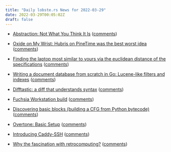 ```yaml
---
title: "Daily lobste.rs News for 2022-03-29"
date: 2022-03-29T00:05:02Z
draft: false
---
```






- [Abstraction: Not What You Think It Is](https://www.pathsensitive.com/2022/03/abstraction-not-what-you-think-it-is.html)
  ([comments](https://lobste.rs/s/d1jkw5/abstraction_not_what_you_think_it_is))



- [Oxide on My Wrist: Hubris on PineTime was the best worst idea](https://artemis.sh/2022/03/28/oxide-hubris-on-pinetime.html)
  ([comments](https://lobste.rs/s/ertrus/oxide_on_my_wrist_hubris_on_pinetime_was))



- [Finding the laptop most similar to yours via the euclidean distance of the specifications](https://www.productchart.com/laptops/similar)
  ([comments](https://lobste.rs/s/ww4daq/finding_laptop_most_similar_yours_via))



- [Writing a document database from scratch in Go: Lucene-like filters and indexes](https://notes.eatonphil.com/documentdb.html)
  ([comments](https://lobste.rs/s/9hwnup/writing_document_database_from_scratch))



- [Difftastic: a diff that understands syntax](https://github.com/Wilfred/difftastic)
  ([comments](https://lobste.rs/s/d4jhbh/difftastic_diff_understands_syntax))



- [Fuchsia Workstation build](https://fuchsia.dev/fuchsia-src/development/build/build_workstation)
  ([comments](https://lobste.rs/s/nx79m1/fuchsia_workstation_build))



- [Discovering basic blocks (building a CFG from Python bytecode)](https://bernsteinbear.com/blog/discovering-basic-blocks/)
  ([comments](https://lobste.rs/s/y8hnry/discovering_basic_blocks_building_cfg))



- [Overtone: Basic Setup](https://savo.rocks/posts/overtone-basic-setup/)
  ([comments](https://lobste.rs/s/mtnkno/overtone_basic_setup))



- [Introducing Caddy-SSH](https://www.caffeinatedwonders.com/2022/03/28/new-ssh-server/)
  ([comments](https://lobste.rs/s/ozhujc/introducing_caddy_ssh))



- [Why the fascination with retrocomputing?](https://kevinboone.me/retrocomputing.html)
  ([comments](https://lobste.rs/s/pu5xhc/why_fascination_with_retrocomputing))


